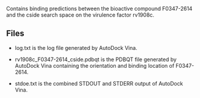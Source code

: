 Contains binding predictions between the bioactive compound F0347-2614 and the cside search space on the virulence factor rv1908c.

## Files

- log.txt is the log file generated by AutoDock Vina.

- rv1908c_F0347-2614_cside.pdbqt is the PDBQT file generated by AutoDock Vina containing the orientation and binding location of F0347-2614.

- stdoe.txt is the combined STDOUT and STDERR output of AutoDock Vina.

